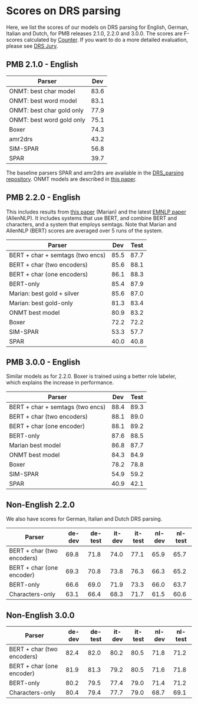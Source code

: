 # Scores on DRS parsing #

Here, we list the scores of our models on DRS parsing for English, German, Italian and Dutch, for PMB releases 2.1.0, 2.2.0 and 3.0.0. The scores are F-scores calculated by [Counter](https://www.aclweb.org/anthology/L18-1267.pdf). If you want to do a more detailed evaluation, please see [DRS Jury](DRS_jury.md).

## PMB 2.1.0 - English ##

| Parser | Dev	|
| ------- | ------- |
| ONMT: best char model       | 83.6 |
| ONMT: best word model       | 83.1 |
| ONMT: best char gold only   | 77.9 |
| ONMT: best word gold only   | 75.1 |
| Boxer                       | 74.3 |
| amr2drs                     | 43.2 |
| SIM-SPAR                    | 56.8 |
| SPAR                        | 39.7 |

The baseline parsers SPAR and amr2drs are available in the [DRS_parsing repository](https://github.com/RikVN/DRS_parsing). ONMT models are described in [this paper](https://www.aclweb.org/anthology/Q18-1043.pdf).

## PMB 2.2.0 - English ##

This includes results from [this paper](https://www.aclweb.org/anthology/W19-0504/) (Marian) and the latest [EMNLP paper](https://www.aclweb.org/anthology/2020.emnlp-main.371.pdf) (AllenNLP). It includes systems that use BERT, and combine BERT and characters, and a system that employs semtags. Note that Marian and AllenNLP (BERT) scores are averaged over 5 runs of the system.

| Parser				      | Dev	| Test |
| ------- | ------- | ------- |
| BERT + char + semtags (two encs) | 85.5 | 87.7 |
| BERT + char (two encoders)  |  85.6 | 88.1 |
| BERT + char (one encoders)  | 86.1 | 88.3 |
| BERT-only                   | 85.4 | 87.9 |
| Marian: best gold + silver  | 85.6 | 87.0 |
| Marian: best gold-only      | 81.3 | 83.4 |
| ONMT best model             | 80.9 | 83.2 |
| Boxer                       | 72.2 | 72.2 |
| SIM-SPAR                    | 53.3 | 57.7 |
| SPAR                        | 40.0 | 40.8 |


## PMB 3.0.0 - English ##

Similar models as for 2.2.0. Boxer is trained using a better role labeler, which explains the increase in performance.

| Parser				      | Dev	| Test |
| ------- | ------- | ------- |
| BERT + char + semtags (two encs) | 88.4 | 89.3 |
| BERT + char (two encoders)  | 88.1 | 89.0 |
| BERT + char (one encoder)  | 88.1 | 89.2 |
| BERT-only                   | 87.6 | 88.5 |
| Marian best model  | 86.8 | 87.7 |
| ONMT best model    | 84.3 | 84.9 |
| Boxer              | 78.2 | 78.8 |
| SIM-SPAR           | 54.9 | 59.2 |
| SPAR               | 40.9 | 42.1 |


## Non-English 2.2.0 ##

We also have scores for German, Italian and Dutch DRS parsing.

| Parser				      | de-dev	| de-test | it-dev	| it-test | nl-dev	| nl-test |
| ------- | ------- | ------- | ------- | ------- | ------- | ------- |
| BERT + char (two encoders)  | 69.8 | 71.8 | 74.0 | 77.1 | 65.9 | 65.7 |
| BERT + char (one encoder)  | 69.3 | 70.8 | 73.8 | 76.3 | 66.3 | 65.2 |
| BERT-only                   | 66.6 | 69.0 | 71.9 | 73.3 | 66.0 | 63.7 |
| Characters-only			  | 63.1 | 66.4 | 68.3 | 71.7 | 61.5 | 60.6 |

## Non-English 3.0.0 ##


| Parser				      | de-dev	| de-test | it-dev	| it-test | nl-dev	| nl-test |
| ------- | ------- | ------- | ------- | ------- | ------- | ------- |
| BERT + char (two encoders)  | 82.4 | 82.0 | 80.2 | 80.5 | 71.8 | 71.2 |
| BERT + char (one encoder)   | 81.9 | 81.3 | 79.2 | 80.5 | 71.6 | 71.8 |
| BERT-only                   | 80.2 | 79.5 | 77.4 | 79.0 | 71.4 | 71.2 |
| Characters-only			  | 80.4 | 79.4 | 77.7 | 79.0 | 68.7 | 69.1 |
